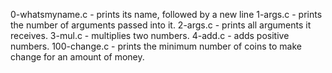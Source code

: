 0-whatsmyname.c - prints its name, followed by a new line
1-args.c - prints the number of arguments passed into it.
2-args.c - prints all arguments it receives.
3-mul.c - multiplies two numbers.
4-add.c - adds positive numbers.
100-change.c - prints the minimum number of coins to make change for an amount of money.

